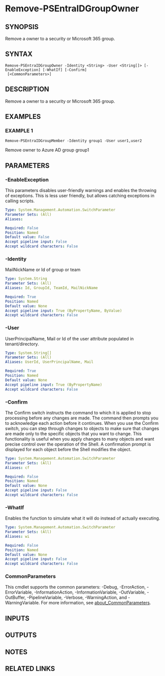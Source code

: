 ﻿---
external help file: PSMicrosoftEntraID-help.xml
Module Name: PSMicrosoftEntraID
online version:
schema: 2.0.0
---

# Remove-PSEntraIDGroupOwner

## SYNOPSIS
Remove a owner to a security or Microsoft 365 group.

## SYNTAX

```
Remove-PSEntraIDGroupOwner -Identity <String> -User <String[]> [-EnableException] [-WhatIf] [-Confirm]
 [<CommonParameters>]
```

## DESCRIPTION
Remove a owner to a security or Microsoft 365 group.

## EXAMPLES

### EXAMPLE 1
```
Remove-PSEntraIDGroupMember -Identity group1 -User user1,user2
```

Remove owner to Azure AD group group1

## PARAMETERS

### -EnableException
This parameters disables user-friendly warnings and enables the throwing of exceptions.
This is less user friendly,
but allows catching exceptions in calling scripts.

```yaml
Type: System.Management.Automation.SwitchParameter
Parameter Sets: (All)
Aliases:

Required: False
Position: Named
Default value: False
Accept pipeline input: False
Accept wildcard characters: False
```

### -Identity
MailNickName or Id of group or team

```yaml
Type: System.String
Parameter Sets: (All)
Aliases: Id, GroupId, TeamId, MailNickName

Required: True
Position: Named
Default value: None
Accept pipeline input: True (ByPropertyName, ByValue)
Accept wildcard characters: False
```

### -User
UserPrincipalName, Mail or Id of the user attribute populated in tenant/directory.

```yaml
Type: System.String[]
Parameter Sets: (All)
Aliases: UserId, UserPrincipalName, Mail

Required: True
Position: Named
Default value: None
Accept pipeline input: True (ByPropertyName)
Accept wildcard characters: False
```

### -Confirm
The Confirm switch instructs the command to which it is applied to stop processing before any changes are made.
The command then prompts you to acknowledge each action before it continues.
When you use the Confirm switch, you can step through changes to objects to make sure that changes are made only to the specific objects that you want to change.
This functionality is useful when you apply changes to many objects and want precise control over the operation of the Shell.
A confirmation prompt is displayed for each object before the Shell modifies the object.

```yaml
Type: System.Management.Automation.SwitchParameter
Parameter Sets: (All)
Aliases: cf

Required: False
Position: Named
Default value: None
Accept pipeline input: False
Accept wildcard characters: False
```

### -WhatIf
Enables the function to simulate what it will do instead of actually executing.

```yaml
Type: System.Management.Automation.SwitchParameter
Parameter Sets: (All)
Aliases: wi

Required: False
Position: Named
Default value: None
Accept pipeline input: False
Accept wildcard characters: False
```

### CommonParameters
This cmdlet supports the common parameters: -Debug, -ErrorAction, -ErrorVariable, -InformationAction, -InformationVariable, -OutVariable, -OutBuffer, -PipelineVariable, -Verbose, -WarningAction, and -WarningVariable. For more information, see [about_CommonParameters](http://go.microsoft.com/fwlink/?LinkID=113216).

## INPUTS

## OUTPUTS

## NOTES

## RELATED LINKS
